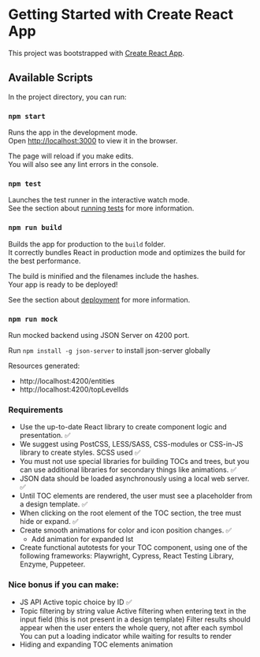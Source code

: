 # Getting Started with Create React App

This project was bootstrapped with [Create React App](https://github.com/facebook/create-react-app).

## Available Scripts

In the project directory, you can run:

### `npm start`

Runs the app in the development mode.\
Open [http://localhost:3000](http://localhost:3000) to view it in the browser.

The page will reload if you make edits.\
You will also see any lint errors in the console.

### `npm test`

Launches the test runner in the interactive watch mode.\
See the section about [running tests](https://facebook.github.io/create-react-app/docs/running-tests) for more information.

### `npm run build`

Builds the app for production to the `build` folder.\
It correctly bundles React in production mode and optimizes the build for the best performance.

The build is minified and the filenames include the hashes.\
Your app is ready to be deployed!

See the section about [deployment](https://facebook.github.io/create-react-app/docs/deployment) for more information.

### `npm run mock`

Run mocked backend using JSON Server on 4200 port.

Run `npm install -g json-server` to install json-server globally

Resources generated:

-   http://localhost:4200/entities
-   http://localhost:4200/topLevelIds

### Requirements

-   Use the up-to-date React library to create component logic and presentation. ✅
-   We suggest using PostCSS, LESS/SASS, CSS-modules or CSS-in-JS library to create styles. SCSS used ✅
-   You must not use special libraries for building TOCs and trees, but you can use additional libraries for secondary things like animations. ✅
-   JSON data should be loaded asynchronously using a local web server. ✅
-   Until TOC elements are rendered, the user must see a placeholder from a design template. ✅
-   When clicking on the root element of the TOC section, the tree must hide or expand. ✅
-   Create smooth animations for color and icon position changes. ✅
    -   Add animation for expanded lst
-   Create functional autotests for your TOC component, using one of the following frameworks: Playwright, Cypress, React Testing Library, Enzyme, Puppeteer.

### Nice bonus if you can make:

-   JS API Active topic choice by ID ✅
-   Topic filtering by string value
    Active filtering when entering text in the input field (this is not present in a design template)
    Filter results should appear when the user enters the whole query, not after each symbol
    You can put a loading indicator while waiting for results to render
-   Hiding and expanding TOC elements animation
